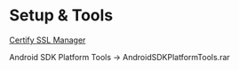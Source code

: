 # Setup & Tools

[Certify SSL Manager](https://certifytheweb.com/)

Android SDK Platform Tools -> AndroidSDKPlatformTools.rar
